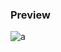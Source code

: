 ### Preview
![a](https://github.com/Eazvy/UILibs/blob/main/Librarys/Cerberus/Screenshot%202023-02-17%20100528ZXCZCA.png?raw=true)
